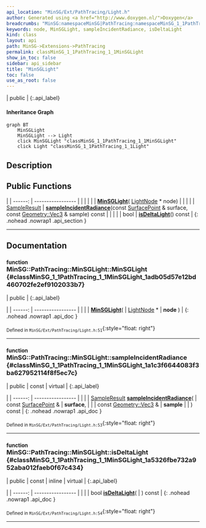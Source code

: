 ```yaml
---
api_location: "MinSG/Ext/PathTracing/Light.h"
author: Generated using <a href="http://www.doxygen.nl/">Doxygen</a>
breadcrumbs: "MinSG:namespaceMinSG|PathTracing:namespaceMinSG_1_1PathTracing"
keywords: node, MinSGLight, sampleIncidentRadiance, isDeltaLight
kind: class
layout: api
path: MinSG->Extensions->PathTracing
permalink: classMinSG_1_1PathTracing_1_1MinSGLight
show_in_toc: false
sidebar: api_sidebar
title: "MinSGLight"
toc: false
use_as_root: false
---
```


| public |
{:.api_label}

#### Inheritance Graph

```mermaid
graph BT
	MinSGLight
	MinSGLight --> Light
	click MinSGLight "classMinSG_1_1PathTracing_1_1MinSGLight"
	click Light "classMinSG_1_1PathTracing_1_1Light"
```

## Description





## Public Functions

|
| ------: | ----------------- |
|  | |
|  | **[MinSGLight](#classMinSG_1_1PathTracing_1_1MinSGLight_1adb05d57e12bd460702fe2ef9102033b7)**( [LightNode](classMinSG_1_1LightNode) * node) |
|  | |
| [SampleResult](structMinSG_1_1PathTracing_1_1Light_1_1SampleResult) | **[sampleIncidentRadiance](#classMinSG_1_1PathTracing_1_1MinSGLight_1a1c3f6644083f3ba627952114f8f5ec7c)**(const [SurfacePoint](classMinSG_1_1PathTracing_1_1SurfacePoint) & surface, const [Geometry::Vec3](namespaceGeometry#namespaceGeometry_1ab29e4544da9b15b5bf224cbf5b691313) & sample) const |
|  | |
| bool | **[isDeltaLight](#classMinSG_1_1PathTracing_1_1MinSGLight_1a5326fbe732a952aba012faeb0f67c434)**() const |
{: .nohead .nowrap1 .api_section }


-------------------------------------------------------------------

## Documentation

### <small>function</small><br/> MinSG::PathTracing::MinSGLight::MinSGLight {#classMinSG_1_1PathTracing_1_1MinSGLight_1adb05d57e12bd460702fe2ef9102033b7}

| public |
{:.api_label}

|
| ------: | ----------------- |
|  |
|  **[MinSGLight](#classMinSG_1_1PathTracing_1_1MinSGLight_1adb05d57e12bd460702fe2ef9102033b7)**( |  [LightNode](classMinSG_1_1LightNode) * | **node** ) |
{: .nohead .nowrap1 .api_doc }





<sub>Defined in `MinSG/Ext/PathTracing/Light.h:51`</sub>{:style="float: right"}

-------------------------------------------------------------------

### <small>function</small><br/> MinSG::PathTracing::MinSGLight::sampleIncidentRadiance {#classMinSG_1_1PathTracing_1_1MinSGLight_1a1c3f6644083f3ba627952114f8f5ec7c}

| public | const | virtual |
{:.api_label}

|
| ------: | ----------------- |
|  |
| [SampleResult](structMinSG_1_1PathTracing_1_1Light_1_1SampleResult) **[sampleIncidentRadiance](#classMinSG_1_1PathTracing_1_1MinSGLight_1a1c3f6644083f3ba627952114f8f5ec7c)**( | const [SurfacePoint](classMinSG_1_1PathTracing_1_1SurfacePoint) & | **surface**, |
| | const [Geometry::Vec3](namespaceGeometry#namespaceGeometry_1ab29e4544da9b15b5bf224cbf5b691313) & | **sample** |
|   ) const |
{: .nohead .nowrap1 .api_doc }





<sub>Defined in `MinSG/Ext/PathTracing/Light.h:53`</sub>{:style="float: right"}

-------------------------------------------------------------------

### <small>function</small><br/> MinSG::PathTracing::MinSGLight::isDeltaLight {#classMinSG_1_1PathTracing_1_1MinSGLight_1a5326fbe732a952aba012faeb0f67c434}

| public | const | inline | virtual |
{:.api_label}

|
| ------: | ----------------- |
|  |
| bool **[isDeltaLight](#classMinSG_1_1PathTracing_1_1MinSGLight_1a5326fbe732a952aba012faeb0f67c434)**( |  ) const |
{: .nohead .nowrap1 .api_doc }





<sub>Defined in `MinSG/Ext/PathTracing/Light.h:54`</sub>{:style="float: right"}

-------------------------------------------------------------------

